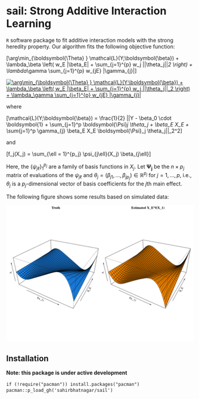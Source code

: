 # sail: Strong Additive Interaction Learning

`R` software package to fit additive interaction models with the strong heredity property. Our algorithm fits the following objective function:

\[\arg\min_{\boldsymbol{\Theta} }  \mathcal{L}(Y;\boldsymbol{\beta}) + \lambda_\beta  \left( w_E |\beta_E| + \sum_{j=1}^{p} w_j ||\theta_j||_2 \right) +  \lambda_\gamma \sum_{j=1}^{p} w_{jE} |\gamma_{j}|\]


<a href="https://www.codecogs.com/eqnedit.php?latex=\arg\min_{\boldsymbol{\Theta}&space;}&space;\mathcal{L}(Y;\boldsymbol{\beta})&space;&plus;&space;\lambda_\beta&space;\left(&space;w_E&space;|\beta_E|&space;&plus;&space;\sum_{j=1}^{p}&space;w_j&space;||\theta_j||_2&space;\right)&space;&plus;&space;\lambda_\gamma&space;\sum_{j=1}^{p}&space;w_{jE}&space;|\gamma_{j}|" target="_blank"><img src="https://latex.codecogs.com/gif.latex?\arg\min_{\boldsymbol{\Theta}&space;}&space;\mathcal{L}(Y;\boldsymbol{\beta})&space;&plus;&space;\lambda_\beta&space;\left(&space;w_E&space;|\beta_E|&space;&plus;&space;\sum_{j=1}^{p}&space;w_j&space;||\theta_j||_2&space;\right)&space;&plus;&space;\lambda_\gamma&space;\sum_{j=1}^{p}&space;w_{jE}&space;|\gamma_{j}|" title="\arg\min_{\boldsymbol{\Theta} } \mathcal{L}(Y;\boldsymbol{\beta}) + \lambda_\beta \left( w_E |\beta_E| + \sum_{j=1}^{p} w_j ||\theta_j||_2 \right) + \lambda_\gamma \sum_{j=1}^{p} w_{jE} |\gamma_{j}|" /></a>

where

\[\mathcal{L}(Y;\boldsymbol{\beta}) = \frac{1}{2} ||Y - \beta_0 \cdot \boldsymbol{1} + \sum_{j=1}^p \boldsymbol{\Psi}_j \theta_j + \beta_E X_E + \sum_{j=1}^p \gamma_{j}  \beta_E X_E \boldsymbol{\Psi}_j \theta_j||_2^2\]

and

\[f_j(X_j) = \sum_{\ell = 1}^{p_j} \psi_{j\ell}(X_j) \beta_{j\ell}\]

Here, the $\left\lbrace \psi_{j\ell} \right\rbrace_1^{p_j}$ are a family of basis functions in $X_j$. Let $\boldsymbol{\Psi_j}$ be the $n \times p_j$ matrix of evaluations of the $\psi_{j\ell}$ and $\theta_j = (\beta_{j1}, \ldots, \beta_{jp_j}) \in \mathbb{R}^{p_j}$ for $j = 1, \ldots, p$, i.e., $\theta_j$ is a $p_j$-dimensional vector of basis coefficients for the $j$th main effect. 

The following figure shows some results based on simulated data:

![](gendata_inter_X1.png)


## Installation

**Note: this package is under active development**

```{R}
if (!require("pacman")) install.packages("pacman")
pacman::p_load_gh('sahirbhatnagar/sail')
```
